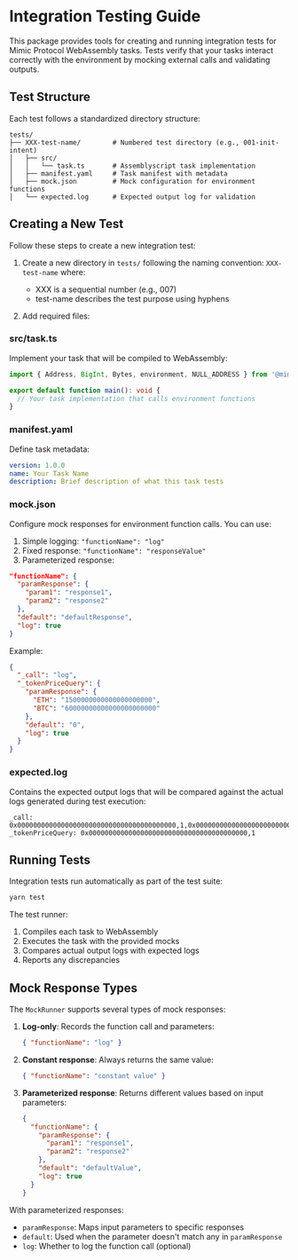 # Integration Testing Guide

This package provides tools for creating and running integration tests for Mimic Protocol WebAssembly tasks. Tests verify that your tasks interact correctly with the environment by mocking external calls and validating outputs.

## Test Structure

Each test follows a standardized directory structure:

```
tests/
├── XXX-test-name/        # Numbered test directory (e.g., 001-init-intent)
│   ├── src/              
│   │   └── task.ts       # Assemblyscript task implementation
│   ├── manifest.yaml     # Task manifest with metadata
│   ├── mock.json         # Mock configuration for environment functions
│   └── expected.log      # Expected output log for validation
```

## Creating a New Test

Follow these steps to create a new integration test:

1. Create a new directory in `tests/` following the naming convention: `XXX-test-name` where:
   - XXX is a sequential number (e.g., 007)
   - test-name describes the test purpose using hyphens

2. Add required files:

### src/task.ts

Implement your task that will be compiled to WebAssembly:

```typescript
import { Address, BigInt, Bytes, environment, NULL_ADDRESS } from '@mimicprotocol/lib-ts'

export default function main(): void {
  // Your task implementation that calls environment functions
}
```

### manifest.yaml

Define task metadata:

```yaml
version: 1.0.0
name: Your Task Name
description: Brief description of what this task tests
```

### mock.json

Configure mock responses for environment function calls. You can use:

1. Simple logging: `"functionName": "log"`
2. Fixed response: `"functionName": "responseValue"`
3. Parameterized response:
```json
"functionName": {
  "paramResponse": {
    "param1": "response1",
    "param2": "response2"
  },
  "default": "defaultResponse",
  "log": true
}
```

Example:
```json
{
  "_call": "log",
  "_tokenPriceQuery": {
    "paramResponse": {
      "ETH": "1500000000000000000000",
      "BTC": "60000000000000000000000"
    },
    "default": "0",
    "log": true
  }
}
```

### expected.log

Contains the expected output logs that will be compared against the actual logs generated during test execution:

```
_call: 0x0000000000000000000000000000000000000000,1,0x0000000000000000000000000000000000000000,0x0000000000000000000000000000000000000000,0,0x00000000
_tokenPriceQuery: 0x0000000000000000000000000000000000000000,1
```

## Running Tests

Integration tests run automatically as part of the test suite:

```bash
yarn test
```

The test runner:
1. Compiles each task to WebAssembly
2. Executes the task with the provided mocks
3. Compares actual output logs with expected logs
4. Reports any discrepancies

## Mock Response Types

The `MockRunner` supports several types of mock responses:

1. **Log-only**: Records the function call and parameters:
   ```json
   { "functionName": "log" }
   ```

2. **Constant response**: Always returns the same value:
   ```json
   { "functionName": "constant value" }
   ```

3. **Parameterized response**: Returns different values based on input parameters:
   ```json
   {
     "functionName": {
       "paramResponse": {
         "param1": "response1",
         "param2": "response2"
       },
       "default": "defaultValue",
       "log": true
     }
   }
   ```

With parameterized responses:
- `paramResponse`: Maps input parameters to specific responses
- `default`: Used when the parameter doesn't match any in `paramResponse`
- `log`: Whether to log the function call (optional) 